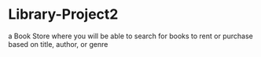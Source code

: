 # Library-Project2
a Book Store where you will be able to search for books to rent or purchase based on title, author, or genre
